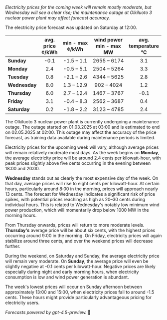 *Electricity prices for the coming week will remain mostly moderate, but Wednesday will see a clear rise; the maintenance outage at Olkiluoto 3 nuclear power plant may affect forecast accuracy.*

The electricity price forecast was updated on Saturday at 12:00.

|             | avg.<br>price<br>¢/kWh | min - max<br>¢/kWh | wind power<br>min - max<br>MW | avg.<br>temperature<br>°C |
|:------------|:----------------------:|:------------------:|:-----------------------------:|:-------------------------:|
| **Sunday**      |         -0.1           |    -1.5 – 1.1      |        2655 – 6174            |          3.1              |
| **Monday**      |          2.4           |    -0.5 – 5.1      |        2504 – 5264            |          3.3              |
| **Tuesday**     |          0.8           |    -2.1 – 2.6      |        4344 – 5625            |          2.8              |
| **Wednesday**   |          8.0           |    1.3 – 12.9      |         902 – 4024            |          1.2              |
| **Thursday**    |          6.0           |    2.7 – 12.4      |        1467 – 3767            |         -0.1              |
| **Friday**      |          3.1           |    -0.4 – 8.3      |        2562 – 3687            |          0.4              |
| **Saturday**    |          0.2           |    -1.8 – 2.2      |        3123 – 4785            |          2.4              |

The Olkiluoto 3 nuclear power plant is currently undergoing a maintenance outage. The outage started on 01.03.2025 at 03:00 and is estimated to end on 02.05.2025 at 02:00. This outage may affect the accuracy of the price forecast, as training data available during maintenance periods is limited.

Electricity prices for the upcoming week will vary, although average prices will remain relatively moderate most days. As the week begins on **Monday**, the average electricity price will be around 2.4 cents per kilowatt-hour, with peak prices slightly above five cents occurring in the evening between 18:00 and 20:00.

**Wednesday** stands out as clearly the most expensive day of the week. On that day, average prices will rise to eight cents per kilowatt-hour. At certain hours, particularly around 8:00 in the morning, prices will approach nearly 13 cents. The forecast for Wednesday indicates a significant risk of price spikes, with potential prices reaching as high as 20–30 cents during individual hours. This is related to Wednesday's notably low minimum wind power production, which will momentarily drop below 1000 MW in the morning hours.

From Thursday onwards, prices will return to more moderate levels. **Thursday's** average price will be about six cents, with the highest prices occurring around 9:00 in the morning. On Friday, electricity prices will again stabilize around three cents, and over the weekend prices will decrease further.

During the weekend, on Saturday and Sunday, the average electricity price will remain very moderate. On **Sunday**, the average price will even be slightly negative at -0.1 cents per kilowatt-hour. Negative prices are likely especially during night and early morning hours, when electricity consumption is low and wind power generation is abundant.

The week's lowest prices will occur on Sunday afternoon between approximately 13:00 and 15:00, when electricity prices fall to around -1.5 cents. These hours might provide particularly advantageous pricing for electricity users.

*Forecasts powered by gpt-4.5-preview.* 🍃
